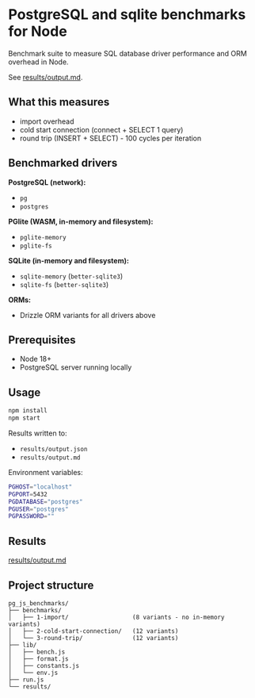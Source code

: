 # PostgreSQL and sqlite benchmarks for Node

Benchmark suite to measure SQL database driver performance and ORM overhead in Node.

See [results/output.md](results/output.md).

## What this measures

- import overhead
- cold start connection (connect + SELECT 1 query)
- round trip (INSERT + SELECT) - 100 cycles per iteration

## Benchmarked drivers

**PostgreSQL (network):**
- `pg`
- `postgres`

**PGlite (WASM, in-memory and filesystem):**
- `pglite-memory`
- `pglite-fs`

**SQLite (in-memory and filesystem):**
- `sqlite-memory` (`better-sqlite3`)
- `sqlite-fs` (`better-sqlite3`)

**ORMs:**
- Drizzle ORM variants for all drivers above

## Prerequisites

- Node 18+
- PostgreSQL server running locally

## Usage

```bash
npm install
npm start
```

Results written to:
- `results/output.json`
- `results/output.md`

Environment variables:

```bash
PGHOST="localhost"
PGPORT=5432
PGDATABASE="postgres"
PGUSER="postgres"
PGPASSWORD=""
```

## Results

[results/output.md](results/output.md)

## Project structure

```
pg_js_benchmarks/
├── benchmarks/
│   ├── 1-import/                  (8 variants - no in-memory variants)
│   ├── 2-cold-start-connection/   (12 variants)
│   └── 3-round-trip/              (12 variants)
├── lib/
│   ├── bench.js
│   ├── format.js
│   ├── constants.js
│   └── env.js
├── run.js
└── results/
```
